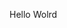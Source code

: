 Hello Wolrd








































































































































































































































































































































































































































































































































































































































































































































































































































































































































































































































































































































































































































































































































































































































































































